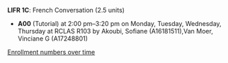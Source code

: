 **LIFR 1C**: French Conversation (2.5 units)

- **A00** (Tutorial) at 2:00 pm–3:20 pm on Monday, Tuesday, Wednesday, Thursday at RCLAS R103 by Akoubi, Sofiane (A16181511),Van Moer, Vinciane G (A17248801)

[Enrollment numbers over time](./LIFR1C.tsv)

